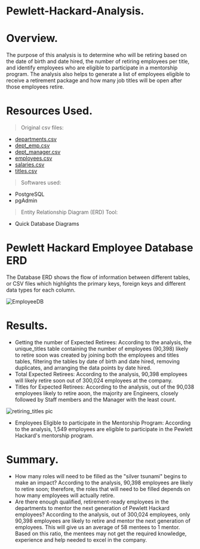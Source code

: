 # Pewlett-Hackard-Analysis.
# Overview.
The purpose of this analysis is to determine who will be retiring based on the date of birth and date hired, the number of retiring employees per title, and identify employees who are eligible to participate in a mentorship program. The analysis also helps to generate a list of employees eligible to receive a retirement package and how many job titles will be open after those employees retire. 

# Resources Used.
> Original csv files:
   * [departments.csv](https://github.com/fa7i3/Pewlett-Hackard-Analysis/files/8964452/departments.csv)
   * [dept_emp.csv](https://github.com/fa7i3/Pewlett-Hackard-Analysis/files/8964456/dept_emp.csv)
   * [dept_manager.csv](https://github.com/fa7i3/Pewlett-Hackard-Analysis/files/8964463/dept_manager.csv)
   * [employees.csv](https://github.com/fa7i3/Pewlett-Hackard-Analysis/files/8964476/employees.csv)
   * [salaries.csv](https://github.com/fa7i3/Pewlett-Hackard-Analysis/files/8964480/salaries.csv)
   * [titles.csv](https://github.com/fa7i3/Pewlett-Hackard-Analysis/files/8964481/titles.csv)

> Softwares used:
   * PostgreSQL
   * pgAdmin

> Entity Relationship Diagram (ERD) Tool:
   * Quick Database Diagrams
  
# Pewlett Hackard Employee Database ERD
The Database ERD shows the flow of information between different tables, or CSV files which highlights the primary keys, foreign keys and different data types for each column.

![EmployeeDB](https://user-images.githubusercontent.com/104453593/175185784-b8e02050-19c7-45d1-ae05-0b178ad26cb6.png)

# Results.
* Getting the number of Expected Retirees: According to the analysis, the unique_titles table containing the number of employees (90,398) likely to retire soon was created by joining both the employees and titles tables, filtering the tables by date of birth and date hired, removing duplicates, and arranging the data points by date hired. 
* Total Expected Retirees: 
According to the analysis, 90,398 employees will likely retire soon out of 300,024 employees at the company.
* Titles for Expected Retirees: 
According to the analysis, out of the 90,038 employees likely to retire aoon, the majority are Engineers, closely followed by Staff members and the Manager with the least count.

![retiring_titles pic](https://user-images.githubusercontent.com/104453593/175187996-fbbdd2b8-1fb0-4816-9dca-780046ddf6ce.PNG)

* Employees Eligible to participate in the Mentorship Program:
According to the analysis, 1,549 employees are eligible to participate in the Pewlett Hackard's mentorship program.

# Summary.
* How many roles will need to be filled as the "silver tsunami" begins to make an impact? 
According to the analysis, 90,398 employees are likely to retire soon; therefore, the roles that will need to be filled depends on how many employees will actually retire.
* Are there enough qualified, retirement-ready employees in the departments to mentor the next generation of Pewlett Hackard employees?
According to the analysis, out of 300,024 employees, only 90,398 employees are likely to retire and mentor the next generation of employees. This will give us an average of 58 mentees to 1 mentor. Based on this ratio, the mentees may not get the required knowledge, experience and help needed to excel in the company.
